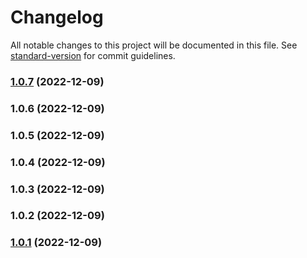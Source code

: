 # Changelog

All notable changes to this project will be documented in this file. See [standard-version](https://github.com/conventional-changelog/standard-version) for commit guidelines.

### [1.0.7](https://github.com/T-Terra/nlw_nodejs/compare/v1.0.4...v1.0.7) (2022-12-09)

### 1.0.6 (2022-12-09)

### 1.0.5 (2022-12-09)

### 1.0.4 (2022-12-09)

### 1.0.3 (2022-12-09)

### 1.0.2 (2022-12-09)

### [1.0.1](https://github.com/T-Terra/nlw_nodejs/compare/v1.0.0...v1.0.1) (2022-12-09)
